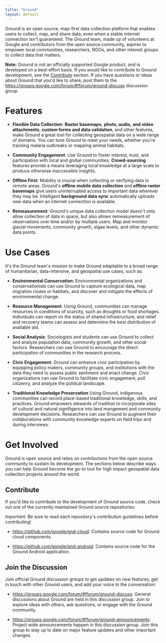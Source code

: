 ```yaml
---
title: "Ground"
layout: default
---
```


Ground is an open source, map-first data collection platform that enables users
to collect, map, and share data, even when a stable internet connection isn't
guaranteed. The Ground team, made up of volunteers at Google and contributors
from the open source community, aspires to empower local communities,
researchers, NGOs, and other interest groups to collect data that matters.

**Note:** Ground is not an officially supported Google product, and is developed
on a best-effort basis. If you would like to contribute to Ground development,
see the [Contribute](#contribute) section. If you have questions or ideas about
Ground that you'd like to share, post them to the
https://groups.google.com/forum/#!forum/ground-discuss discussion group.

<!--Partner Reel-->

# Features

*   **Flexible Data Collection**: **Raster basemaps**, **photo, audio, and video
    attachments**, **custom forms and data validation**, and other features,
    make Ground a great tool for collecting geospatial data on a wide range of
    domains. You can tune Ground to meet your needs, whether you're tracking
    malaria outbreaks or mapping animal habitats.

*   **Community Engagement**: Use Ground to foster interest, trust, and
    participation with local and global communities. **Crowd-sourcing** features
    provide a means leveraging local knowledge at a large scale to produce
    otherwise inaccessible insights.

*   **Offline First**: Mobility is crucial when collecting or verifying data in
    remote areas. Ground's **offline mobile data collection** and **offline
    raster basemaps** give users uninterrupted access to important data wherever
    they may be. Intelligent **background data sync** automatically uploads new
    data when an internet connection is available.

*   **Remeasurement**: Ground's unique data collection model doesn't only allow
    collection of data in space, but also allows remeasurement of observations
    over time and/or by multiple users. Map and monitor glacial movements,
    community growth, algae levels, and other dynamic data points.

# Use Cases

It's the Ground team's mission to make Ground adaptable to a broad range of
humanitarian, data-intensive, and geospatial use cases, such as:

*   **Environmental Conservation**: Environmental organizations and
    conservationists can use Ground to capture ecological data, map migration
    routes or habitats, and discover and mitigate the effects of environmental
    change.

*   **Resource Management**: Using Ground, communities can manage resources in
    conditions of scarcity, such as droughts or food shortages. Individuals can
    report on the status of shared infrastructure, and relief and recovery teams
    can assess and determine the best distribution of available aid.

*   **Social Analysis**: Sociologists and students can use Ground to collect and
    analyze population data, community growth, and other social factors.
    Researchers can use Ground to encourage the direct participation of
    communities in the research process.

*   **Civic Engagement**: Ground can enhance civic participation by equipping
    policy makers, community groups, and institutions with the data they need to
    assess public sentiment and enact change. Civic organizations can use
    Ground to facilitate civic engagement, poll citizenry, and analyze the
    political landscape.

*   **Traditional Knowledge Preservation** Using Ground, indigenous communities
    can record place-based traditional knowledge, skills, and practices. Ground
    empowers stewards of tradition to incorporate sites of cultural and natural
    signifigance into land mangement and community development decisions.
    Researchers can use Ground to augment their collaborations with community
    knowledge experts on field trips and during interviews.

# Get Involved

Ground is open source and relies on contributions from the open source community
to sustain its development. The sections below describe ways you can help Ground
become the go-to tool for high impact geospatial data collection projects around
the world.

## Contribute

If you'd like to contribute to the development of Ground source code, check out
one of the currently maintained Ground source repositories:

*Important:* Be sure to read each repository's contribution guidelines before
contributing!

*   https://github.com/google/gnd-cloud: Contains source code for Ground cloud
    components.

*   https://github.com/google/gnd-android: Contains source code for the Ground
    Android application.

## Join the Discussion

Join official Ground discussion groups to get updates on new features, get in
touch with other Ground users, and add your voice to the conversation:

*   https://groups.google.com/forum/#!forum/ground-discuss: General discussions
    about Ground are held in this discussion group. Join to explore ideas with
    others, ask questions, or engage with the Ground community.

*   https://groups.google.com/forum/#!forum/ground-announcements: Project wide
    announcements happen in this discussion group. Join this group to stay up to
    date on major feature updates and other important changes.

